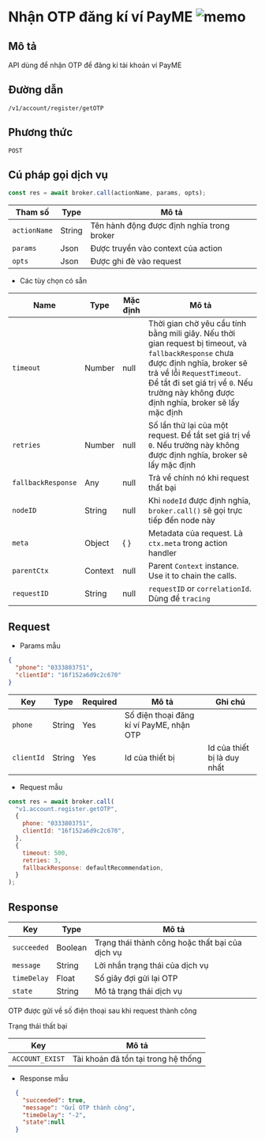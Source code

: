 # Nhận OTP đăng kí ví PayME <img class="emoji" src="https://github.githubassets.com/images/icons/emoji/memo.png" alt="memo">

## Mô tả

API dùng để nhận OTP để đăng kí tài khoản ví PayME

## Đường dẫn

`/v1/account/register/getOTP`

## Phương thức

`POST`

## Cú pháp gọi dịch vụ

```javascript
const res = await broker.call(actionName, params, opts);
```

| Tham số      | Type   | Mô tả                                      |
| ------------ | ------ | ------------------------------------------ |
| `actionName` | String | Tên hành động được định nghĩa trong broker |
| `params`     | Json   | Được truyền vào context của action         |
| `opts`       | Json   | Được ghi đè vào request                    |

- Các tùy chọn có sẵn

| Name               | Type    | Mặc định | Mô tả                                                                                                                                                                                                                                                      |
| ------------------ | ------- | -------- | ---------------------------------------------------------------------------------------------------------------------------------------------------------------------------------------------------------------------------------------------------------- |
| `timeout`          | Number  | null     | Thời gian chờ yêu cầu tính bằng mili giây. Nếu thời gian request bị timeout, và `fallbackResponse` chưa được định nghĩa, broker sẽ trả về lỗi `RequestTimeout`. Để tắt đi set giá trị về `0`. Nếu trường này không được định nghĩa, broker sẽ lấy mặc định |
| `retries`          | Number  | null     | Số lần thử lại của một request. Để tắt set giá trị về `0`. Nếu trường này không được định nghĩa, broker sẽ lấy mặc định                                                                                                                                    |
| `fallbackResponse` | Any     | null     | Trả về chính nó khi request thất bại                                                                                                                                                                                                                       |
| `nodeID`           | String  | null     | Khi `nodeId` được định nghĩa, `broker.call()` sẽ gọi trực tiếp đến node này                                                                                                                                                                                |
| `meta`             | Object  | { }      | Metadata của request. Là `ctx.meta` trong action handler                                                                                                                                                                                                   |
| `parentCtx`        | Context | null     | Parent `Context` instance. Use it to chain the calls.                                                                                                                                                                                                      |
| `requestID`        | String  | null     | `requestID` or `correlationId`. Dùng để `tracing`                                                                                                                                                                                                          |

## Request

- Params mẫu

```json
{
  "phone": "0333803751",
  "clientId": "16f152a6d9c2c670"
}
```

| Key        | Type   | Required | Mô tả                                    | Ghi chú                     |
| ---------- | ------ | -------- | ---------------------------------------- | --------------------------- |
| `phone`    | String | Yes      | Số điện thoại đăng kí ví PayME, nhận OTP |                             |
| `clientId` | String | Yes      | Id của thiết bị                          | Id của thiết bị là duy nhất |

- Request mẫu

```javascript
const res = await broker.call(
  "v1.account.register.getOTP",
  {
    phone: "0333803751",
    clientId: "16f152a6d9c2c670",
  },
  {
    timeout: 500,
    retries: 3,
    fallbackResponse: defaultRecommendation,
  }
);
```

## Response

| Key         | Type    | Mô tả                                           |
| ----------- | ------- | ----------------------------------------------- |
| `succeeded` | Boolean | Trạng thái thành công hoặc thất bại của dịch vụ |
| `message`   | String  | Lời nhắn trạng thái của dịch vụ                 |
| `timeDelay` | Float   | Số giây đợi gửi lại OTP                         |
| `state`     | String  | Mô tả trạng thái dịch vụ                        |

OTP được gửi về số điện thoại sau khi request thành công

Trạng thái thất bại

| Key             | Mô tả                               |
| --------------- | ----------------------------------- |
| `ACCOUNT_EXIST` | Tài khoản đã tồn tại trong hệ thống |

- Response mẫu

```JSON
  {
    "succeeded": true,
    "message": "Gửi OTP thành công",
    "timeDelay": "-2",
    "state":null
  }
```

<br></br>
